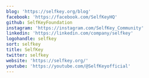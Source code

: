 ```yaml
---
blog: 'https://selfkey.org/blog'
facebook: 'https://facebook.com/SelfKeyHQ'
github: SelfKeyFoundation
instagram: 'https://instagram.com/SelfKey_Community'
linkedin: 'https://linkedin.com/company/selfkey'
logohandle: selfkey
sort: selfkey
title: SelfKey
twitter: selfkey
website: 'https://selfkey.org/'
youtube: 'https://youtube.com/@SelfKeyofficial'
---
```

